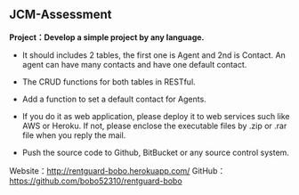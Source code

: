 JCM-Assessment
--------------

**Project：Develop a simple project by any language.**

 - It should includes 2 tables, the first one is Agent and 2nd is Contact.
   An agent can have many contacts and have one default contact.

 - The CRUD functions for both tables in RESTful.

 - Add a function to set a default contact for Agents.

 - If you do it as web application, please deploy it to web services
   such like AWS or Heroku. If not, please enclose the executable files
   by .zip or .rar file when you reply the mail.

 - Push the source code to Github, BitBucket or any source control
   system.

Website：http://rentguard-bobo.herokuapp.com/
GitHub：https://github.com/bobo52310/rentguard-bobo